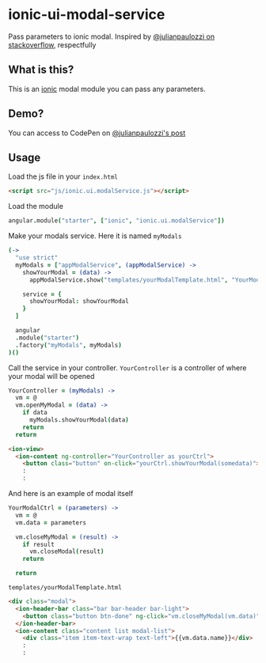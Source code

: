 # ionic-ui-modal-service
Pass parameters to ionic modal. Inspired by [@julianpaulozzi on stackoverflow](http://stackoverflow.com/users/3002080/julianpaulozzi?tab=profile), respectfully

## What is this?
This is an [ionic](http://ionicframework.com/) modal module you can pass any parameters.

## Demo?
You can access to CodePen on [@julianpaulozzi's post](http://stackoverflow.com/questions/27434262/pass-a-controller-to-ionicmodal/27880980#27880980)

## Usage
Load the js file in your `index.html`

```html
<script src="js/ionic.ui.modalService.js"></script>
```

Load the module

```coffeescript
angular.module("starter", ["ionic", "ionic.ui.modalService"])
```

Make your modals service. Here it is named `myModals`

```coffeescript
(->
  "use strict"
  myModals = ["appModalService", (appModalService) ->
    showYourModal = (data) ->
      appModalService.show("templates/yourModalTemplate.html", "YourModalCtrl as vm", data)

    service = {
      showYourModal: showYourModal
    }
  ]

  angular
  .module("starter")
  .factory("myModals", myModals)
)()
```

Call the service in your controller. `YourController` is a controller of where your modal will be opened

```coffeescript
YourController = (myModals) ->
  vm = @
  vm.openMyModal = (data) ->
    if data
      myModals.showYourModal(data)
    return
  return
```

```html
<ion-view>
  <ion-content ng-controller="YourController as yourCtrl">
    <button class="button" on-click="yourCtrl.showYourModal(somedata)">
    :
    :
```

And here is an example of modal itself

```coffeescript
YourModalCtrl = (parameters) ->
  vm = @
  vm.data = parameters

  vm.closeMyModal = (result) ->
    if result
      vm.closeModal(result)
    return

  return
```

`templates/yourModalTemplate.html`

```html
<div class="modal">
  <ion-header-bar class="bar bar-header bar-light">
    <button class="button btn-done" ng-click="vm.closeMyModal(vm.data)">Close</button>
  </ion-header-bar>
  <ion-content class="content list modal-list">
    <div class="item item-text-wrap text-left">{{vm.data.name}}</div>
    :
    :
```
